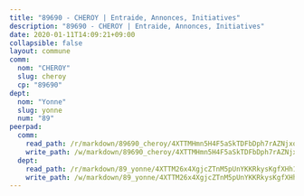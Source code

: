 ```yaml
---
title: "89690 - CHEROY | Entraide, Annonces, Initiatives"
description: "89690 - CHEROY | Entraide, Annonces, Initiatives"
date: 2020-01-11T14:09:21+09:00
collapsible: false
layout: commune
comm:
  nom: "CHEROY"
  slug: cheroy
  cp: "89690"
dept:
  nom: "Yonne"
  slug: yonne
  num: "89"
peerpad:
  comm:
    read_path: /r/markdown/89690_cheroy/4XTTMHmn5H4F5aSkTDFbDph7rAZNjxo2pxTKGDDHCVXq32cww
    write_path: /w/markdown/89690_cheroy/4XTTMHmn5H4F5aSkTDFbDph7rAZNjxo2pxTKGDDHCVXq32cww-K3TgV54ZfWyXxu9sJ1ccp3tFd9SfiA2wCrWiRLCcrAhgdSqQa5CPR9B5qqUFvb3DpFjcb7VsNN8K4oZbb8ZgAHEow3WH7VY1eGcwf3GEZHBKTUtfmEWvcyoN2h4dSjXmRFzYGD1F
  dept:
    read_path: /r/markdown/89_yonne/4XTTM26x4XgjcZTnM5pUnYKKRkysKgfXHh1wiigoPHqn9LDKB
    write_path: /w/markdown/89_yonne/4XTTM26x4XgjcZTnM5pUnYKKRkysKgfXHh1wiigoPHqn9LDKB-K3TgU4xaMVqzoRnPJNyddApuMoWvJyHL35bzooauYvdhG3MLg3ikjpoueq9BDtqVP4hJBQxpPxix2gohzXyST9tZPnEkyXpDMdHiAFpx7EU6e8WgvFk7NPsBQepM8o13bG9dyqq7
---
```


